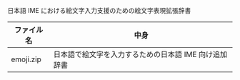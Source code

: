 日本語 IME における絵文字入力支援のための絵文字表現拡張辞書

| ファイル名 | 中身 |
|---|---|
| emoji.zip | 日本語で絵文字を入力するための日本語 IME 向け追加辞書 |
